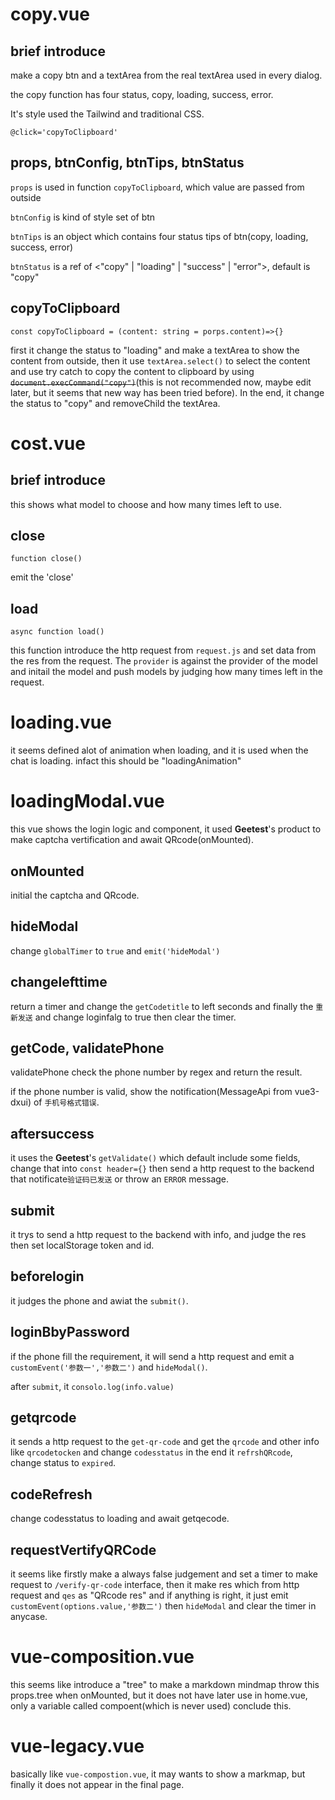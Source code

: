 <!-- @format -->

# copy.vue

## brief introduce

make a copy btn and a textArea from the real textArea used in every dialog.

the copy function has four status, copy, loading, success, error.

It's style used the Tailwind and traditional CSS.

`@click='copyToClipboard'`

## props, btnConfig, btnTips, btnStatus

`props` is used in function `copyToClipboard`, which value are passed from outside

`btnConfig` is kind of style set of btn

`btnTips` is an object which contains four status tips of btn(copy, loading, success, error)

`btnStatus` is a ref of <"copy" | "loading" | "success" | "error">, default is "copy"

## copyToClipboard

`const copyToClipboard = (content: string = porps.content)=>{}`

first it change the status to "loading" and make a textArea to show the content from outside,
then it use `textArea.select()` to select the content and use try catch to copy the content to clipboard by using ~~`document.execCommand("copy")`~~(this is not recommended now, maybe edit later, but it seems that new way has been tried before). In the end, it change the status to "copy" and removeChild the textArea.

# cost.vue

## brief introduce

this shows what model to choose and how many times left to use.

## close

`function close()`

emit the 'close'

## load

`async function load()`

this function introduce the http request from `request.js` and set data from the res from the request. The `provider` is against the provider of the model and initail the model and push models by judging how many times left in the request.

# loading.vue

it seems defined alot of animation when loading, and it is used when the chat is loading. infact this should be "loadingAnimation"

# loadingModal.vue

this vue shows the login logic and component, it used **Geetest**'s product to make captcha vertification and await QRcode(onMounted).

## onMounted

initial the captcha and QRcode.

## hideModal

change `globalTimer` to `true` and `emit('hideModal')`

## changelefttime

return a timer and change the `getCodetitle` to left seconds and finally the `重新发送` and change loginfalg to true then clear the timer.

## getCode, validatePhone

validatePhone check the phone number by regex and return the result.

if the phone number is valid, show the notification(MessageApi from vue3-dxui) of `手机号格式错误`.

## aftersuccess

it uses the **Geetest**'s `getValidate()` which default include some fields, change that into `const header={}` then send a http request to the backend that notificate`验证码已发送` or throw an `ERROR` message.

## submit

it trys to send a http request to the backend with info, and judge the res then set localStorage token and id.

## beforelogin

it judges the phone and awiat the `submit()`.

## loginBbyPassword

if the phone fill the requirement, it will send a http request and emit a `customEvent('参数一','参数二')` and `hideModal()`.

after `submit`, it `consolo.log(info.value)`

## getqrcode

it sends a http request to the `get-qr-code` and get the `qrcode` and other info like `qrcodetocken` and change `codesstatus` in the end it `refrshQRcode`, change status to `expired`.

## codeRefresh

change codesstatus to loading and await getqecode.

## requestVertifyQRCode

it seems like firstly make a always false judgement and set a timer to make request to `/verify-qr-code` interface, then it make res which from http request and `qes` as "QRcode res" and if anything is right, it just emit `customEvent(options.value,'参数二')` then `hideModal` and clear the timer in anycase.

# vue-composition.vue

this seems like introduce a "tree" to make a markdown mindmap throw this props.tree when onMounted, but it does not have later use in home.vue, only a variable called compoent(which is never used) conclude this.

# vue-legacy.vue

basically like `vue-compostion.vue`, it may wants to show a markmap, but finally it does not appear in the final page.
